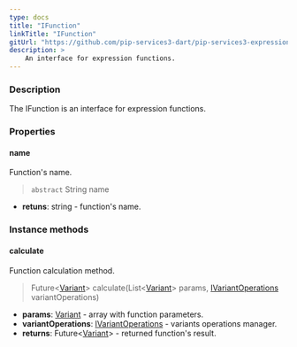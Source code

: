 ```yaml
---
type: docs
title: "IFunction"
linkTitle: "IFunction"
gitUrl: "https://github.com/pip-services3-dart/pip-services3-expressions-dart"
description: > 
    An interface for expression functions.
---
```



### Description

The IFunction is an interface for expression functions.


### Properties

#### name
Function's name.
> `abstract` String name

- **retuns**: string - function's name.

### Instance methods

#### calculate
Function calculation method.

> Future<[Variant](../../../variants/variant)> calculate(List<[Variant](../../../variants/variant)> params, [IVariantOperations](../../../variants/ivariant_operations) variantOperations)

- **params**: [Variant](../../../variants/variant) - array with function parameters.
- **variantOperations**: [IVariantOperations](../../../variants/ivariant_operations) - variants operations manager.
- **returns**: Future<[Variant](../../../variants/variant)> - returned function's result.
